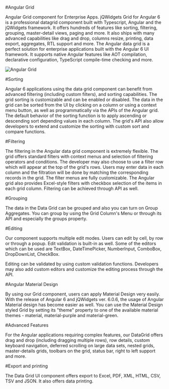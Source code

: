 #Angular Grid

Angular Grid component for Enterprise Apps. jQWidgets Grid for Angular 6 is a professional datagrid component built with Typescript, Angular and the jQWidgets framework. It offers hundreds of features like sorting, filtering, grouping, master-detail views, paging and more. It also ships with many advanced capabilities like drag and drop, columns resize, printing, data export, aggregates, RTL support and more. The Angular data grid is a perfect solution for enterprise applications built with the Angular 6 UI framework. It supports native Angular features like AOT compilation, declarative configuration, TypeScript compile-time checking and more.

![Angular Grid](https://www.jqwidgets.com/angular/images/angular-grid-component.png)

#Sorting

Angular 6 applications using the data grid component can benefit from advanced filtering (including custom filters), and sorting capabilities. The grid sorting is customizable and can be enabled or disabled. The data in the grid can be sorted from the UI by clicking on a column or using a context menu button, as well as programmatically via the APIs of the Angular grid. The default behavior of the sorting function is to apply ascending or descending sort depending values in each column. The grid's API also allow developers to extend and customize the sorting with custom sort and compare functions.

#Filtering

The filtering in the Angular data grid component is extremely flexible. The grid offers standard filters with context menus and selection of filtering operators and conditions. The developer may also choose to use a filter row which will appear at the top of the grid's rows. Users may enter data in each column and the filtration will be done by matching the corresponding records in the grid. The filter menus are fully customizable. The Angular grid also provides Excel-style filters with checkbox selection of the items in each grid column. Filtering can be achieved through API as well. 

#Grouping

The data in the Data Grid can be grouped and also you can turn on Group Aggregates. You can group by using the Grid Column's Menu or through its API and especially the groups property. 

#Editing

Our component supports multiple edit modes. Users can edit by cell, by row or through a popup. Edit validation is built-in as well. Some of the editors which can be used are TextBox, DateTimePicker, NumberInput, ComboBox, DropDownList, CheckBox. 

Editing can be validated by using custom validation functions. Developers may also add custom editors and customize the editing process through the API.

#Angular Material Design

By using our Grid component, users can apply Material Design very easily. With the release of Angular 6 and jQWidgets ver. 6.0.6, the usage of Angular Material design has become easier as well. You can use the Material Design styled Grid by setting its "theme" property to one of the available material themes - material, material-purple and material-green.

#Advanced Features

For the Angular applications requiring complex features, our DataGrid offers drag and drop (including dragging multiple rows), row details, custom keyboard navigation, deferred scrolling on large data sets, nested grids, master-details grids, toolbars on the grid, status bar, right to left support and more.

#Export and printing

The Data Grid UI component offers export to Excel, PDF, XML, HTML, CSV, TSV and JSON. It also offers data printing.
